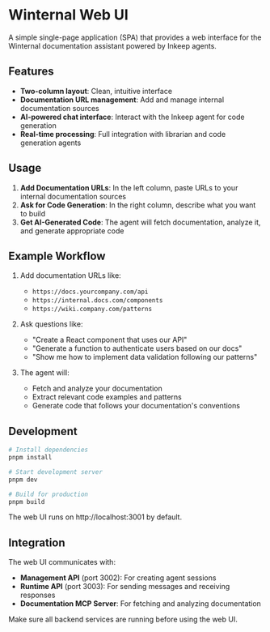 # Winternal Web UI

A simple single-page application (SPA) that provides a web interface for the Winternal documentation assistant powered by Inkeep agents.

## Features

- **Two-column layout**: Clean, intuitive interface
- **Documentation URL management**: Add and manage internal documentation sources
- **AI-powered chat interface**: Interact with the Inkeep agent for code generation
- **Real-time processing**: Full integration with librarian and code generation agents

## Usage

1. **Add Documentation URLs**: In the left column, paste URLs to your internal documentation sources
2. **Ask for Code Generation**: In the right column, describe what you want to build
3. **Get AI-Generated Code**: The agent will fetch documentation, analyze it, and generate appropriate code

## Example Workflow

1. Add documentation URLs like:
   - `https://docs.yourcompany.com/api`
   - `https://internal.docs.com/components`
   - `https://wiki.company.com/patterns`

2. Ask questions like:
   - "Create a React component that uses our API"
   - "Generate a function to authenticate users based on our docs"
   - "Show me how to implement data validation following our patterns"

3. The agent will:
   - Fetch and analyze your documentation
   - Extract relevant code examples and patterns
   - Generate code that follows your documentation's conventions

## Development

```bash
# Install dependencies
pnpm install

# Start development server
pnpm dev

# Build for production
pnpm build
```

The web UI runs on http://localhost:3001 by default.

## Integration

The web UI communicates with:
- **Management API** (port 3002): For creating agent sessions
- **Runtime API** (port 3003): For sending messages and receiving responses
- **Documentation MCP Server**: For fetching and analyzing documentation

Make sure all backend services are running before using the web UI.
